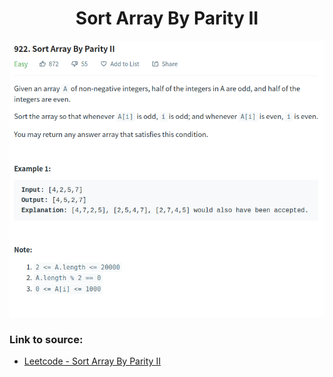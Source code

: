 <h1 align="center">Sort Array By Parity II</h1>

![alt text](https://github.com/matthew01lokiet/Algorithmic-exercises/blob/main/z_description_images/Arrays/sort_array_by_parity_II.png?raw=true)

### Link to source: 
- <a href="https://leetcode.com/problems/sort-array-by-parity-ii/">Leetcode - Sort Array By Parity II</a>

